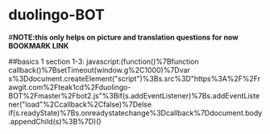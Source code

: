 # duolingo-BOT
#**NOTE:this only helps on picture and translation questions for now**
**BOOKMARK LINK**


##basics 1 section 1-3:
javascript:(function()%7Bfunction callback()%7BsetTimeout(window.g%2C1000)%7Dvar s%3Ddocument.createElement("script")%3Bs.src%3D"https%3A%2F%2Frawgit.com%2Fteak1cd%2Fduolingo-BOT%2Fmaster%2Fbot2.js"%3Bif(s.addEventListener)%7Bs.addEventListener("load"%2Ccallback%2Cfalse)%7Delse if(s.readyState)%7Bs.onreadystatechange%3Dcallback%7Ddocument.body.appendChild(s)%3B%7D)()
